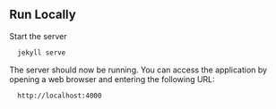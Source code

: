 ## Run Locally

Start the server

```bash
  jekyll serve
```

The server should now be running. You can access the application by opening a web browser and entering the following URL:

```bash
  http://localhost:4000
```
